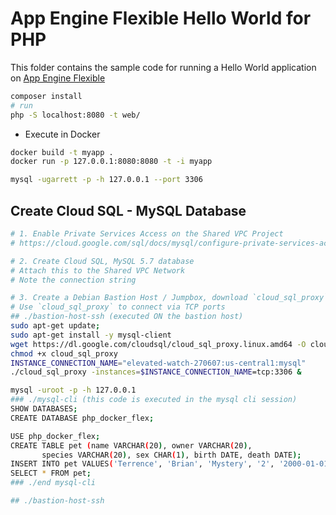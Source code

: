 # App Engine Flexible Hello World for PHP

This folder contains the sample code for running a Hello World application
on [App Engine Flexible][flex-helloworld]

[flex-helloworld]: https://cloud.google.com/appengine/docs/flexible/php/quickstart

```bash
composer install
# run
php -S localhost:8080 -t web/
```

* Execute in Docker

```bash
docker build -t myapp .
docker run -p 127.0.0.1:8080:8080 -t -i myapp
```

```bash
mysql -ugarrett -p -h 127.0.0.1 --port 3306
```

## Create Cloud SQL - MySQL Database

```bash
# 1. Enable Private Services Access on the Shared VPC Project
# https://cloud.google.com/sql/docs/mysql/configure-private-services-access

# 2. Create Cloud SQL, MySQL 5.7 database
# Attach this to the Shared VPC Network
# Note the connection string

# 3. Create a Debian Bastion Host / Jumpbox, download `cloud_sql_proxy` for Linux
# Use `cloud_sql_proxy` to connect via TCP ports
## ./bastion-host-ssh (executed ON the bastion host)
sudo apt-get update;
sudo apt-get install -y mysql-client
wget https://dl.google.com/cloudsql/cloud_sql_proxy.linux.amd64 -O cloud_sql_proxy
chmod +x cloud_sql_proxy
INSTANCE_CONNECTION_NAME="elevated-watch-270607:us-central1:mysql"
./cloud_sql_proxy -instances=$INSTANCE_CONNECTION_NAME=tcp:3306 &

mysql -uroot -p -h 127.0.0.1
### ./mysql-cli (this code is executed in the mysql cli session)
SHOW DATABASES;
CREATE DATABASE php_docker_flex;

USE php_docker_flex;
CREATE TABLE pet (name VARCHAR(20), owner VARCHAR(20),
       species VARCHAR(20), sex CHAR(1), birth DATE, death DATE);
INSERT INTO pet VALUES('Terrence', 'Brian', 'Mystery', '2', '2000-01-01', null);
SELECT * FROM pet;
### ./end mysql-cli

## ./bastion-host-ssh



```
